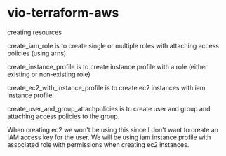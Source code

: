 # vio-terraform-aws
creating resources

create_iam_role is to create single or multiple roles with attaching access policies (using arns) 

create_instance_profile is to create instance profile with a role (either existing or non-existing role)   

create_ec2_with_instance_profile is to create ec2 instances with iam instance profile.

create_user_and_group_attachpolicies is to create user and group and attaching access policies to the group.

When creating ec2 we won't be using this since I don't want to create an IAM access key for the user. 
We will be using iam instance profile with associated role with permissions when creating ec2 instances.

